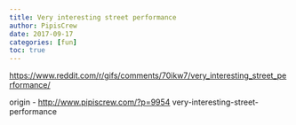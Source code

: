 ```yaml
---
title: Very interesting street performance
author: PipisCrew
date: 2017-09-17
categories: [fun]
toc: true
---
```


https://www.reddit.com/r/gifs/comments/70ikw7/very_interesting_street_performance/

origin - http://www.pipiscrew.com/?p=9954 very-interesting-street-performance